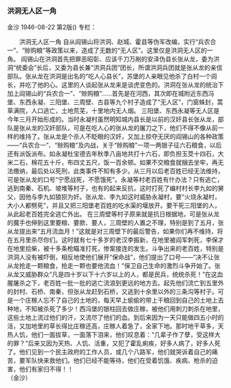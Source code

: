 ### 洪洞无人区一角
金沙
1946-08-22
第2版()
专栏：

　　洪洞无人区一角
    自从阎锡山将洪洞、赵城、霍县等伪军改编，实行“兵农合一”、“赊购粮”等政策以来，造成了无数的“无人区”。这里仅是洪洞无人区的一角。
    阎锡山在洪洞首先把罪恶昭彰、应该千刀万剐的安泽伪县长张从龙，委为洪洞“统委会”长后，又委为县长兼“洪洞兵团”团长，所谓洪洞兵团就是张从龙的亲信部队。张从龙在洪洞是出名的“吃人心县长”，苏堡的人亲眼见他杀了白村一个闾长，并吃了他的心。这里的人谈起张从龙来是谈虎变色的。洪洞在张从龙的统治下加上阎锡山的“兵农合一”、“赊购粮”……首先是在河西，其次即在城附近东西冯堡、东西永凝、三阳堡、三周壁、古县等九个村子造成了“无人区”，门窗蛛封，蒿草满院，人口逃亡，土地荒芜，十里地内无人烟。
    三阳堡、东西永凝等无人区是今年三月开始形成的。当时永凝村虽然明知城内县长是以前的汉奸县长张从龙，部队是张从龙的汉奸部队，可是在吃人心的张从龙的屠刀之下，他们不得不像从前一样的维持了。张从龙是个杀人不眨眼的汉奸，又加上掠夺无厌的阎锡山的各种政策——“兵农合一”、“赊购粮”及内战，关于“赊购粮”一项一两银子征六石粮食，以后还有派饭派布。如永凝杜宝德去年秋季八亩地共打十六石，即负担玉茭十四石，大米二石，棉花五十斤，布四丈五尺，饭一百余顿。如果不交粮食就捆去坐牢，再无法缴纳，最后处以死刑，此类事件不知有多少。从三月以后老百姓已经无法维持，可是张从龙的口号“宁愿战死，不愿饿死”。永凝等村老百姓有什办法？只有逃亡，逃到南秦、石机、坡堆等村子，也有的起来反抗，这时打死了编村村长李九如的舅父，因他与李九如狼狈为奸。张从龙、李九如这时威胁永凝村，要“火烧永凝村，大小人都劈死”，并且又把三阳堡老百姓的吃水渠的堰放开。要干死三阳堡的人，从此起老百姓完全逃亡外出。
    在三周壁等村子原来就是抗日根据地，可是张从龙的魔手也伸到这里要粮、要款、要人，三周壁的人置之不理，特别是到了五月，张从龙提出来“五月流血月！”这就是对三周壁下的最后警告，如果你们再不维持，将在五月里杀尽你们。这时就有七十多岁的老汉李振新，在地里被阎军刺死，李保才在地里拾柴，被十多条枪瞄准打死，惨案接连的发生。斗争出来的老百姓，特别是洪洞人没有被吓倒，相反地使他们展开“保命战”，他们提出了口号——“决不让张从龙抢走一颗粮食，抢走一颗也要他流血！”保卫自己生命的激烈斗争开始了。张从龙又威胁群众“凡是四十岁以下十六岁以上的人，都是民兵，统统杀死！”在这血腥屠杀之下，老百姓一批一批的逃亡流浪到更远的地方去。起先他们流亡到五里外的封村、石桥、南秦，但张从龙赶到石桥，又逃到十余里以外的三条沟等村子。可是一个庄稼人忘不了自己的土地的，每天早上偷偷的带上干粮回到自己的土地上去种地，不知被杀死了多少！西冯堡的银柱回去做庄稼，被他们用刺刀刺杀在地里，这些土地上流过他们的汗，又流尽了他们的血。到后来因为一天只能做四五小时的活，又加地里的草长得比庄稼还高，庄稼人着急了，全家下地。那时地干草多，天热人饥，他们一面拔草，一面落下泪来，他们叹息着：“几辈子作了孽，受这样大的罪？”后来又因为天热、人饥、活重，又犯了霍乱痢疾，好多人病了，好多人死了。他们见到一个民主政府的工作人员，或几个八路军，他们就哭诉着自己的痛苦，要军队快来救他们。他们已经不能等待，他们在受着饥饿、疾病、枪杀的迫害，他们有家归不得！！         
                                       （金沙）
